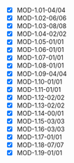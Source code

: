- [x] MOD-1.01-04/04
- [x] MOD-1.02-06/06
- [x] MOD-1.03-08/08
- [x] MOD-1.04-02/02
- [x] MOD-1.05-01/01
- [x] MOD-1.06-01/01
- [x] MOD-1.07-01/01
- [x] MOD-1.08-01/01
- [x] MOD-1.09-04/04
- [x] MOD-1.10-01/01
- [x] MOD-1.11-01/01
- [x] MOD-1.12-02/02
- [x] MOD-1.13-02/02
- [x] MOD-1.14-00/01
- [x] MOD-1.15-03/03
- [x] MOD-1.16-03/03
- [x] MOD-1.17-01/01
- [x] MOD-1.18-07/07
- [x] MOD-1.19-01/01
